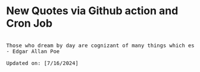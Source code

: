 # New Quotes via Github action and Cron Job

<pre>
<!-- #quote -->
Those who dream by day are cognizant of many things which escape those who dream only by night.
- Edgar Allan Poe

Updated on: [7/16/2024]
<!-- #quoteEnd -->
</pre>
